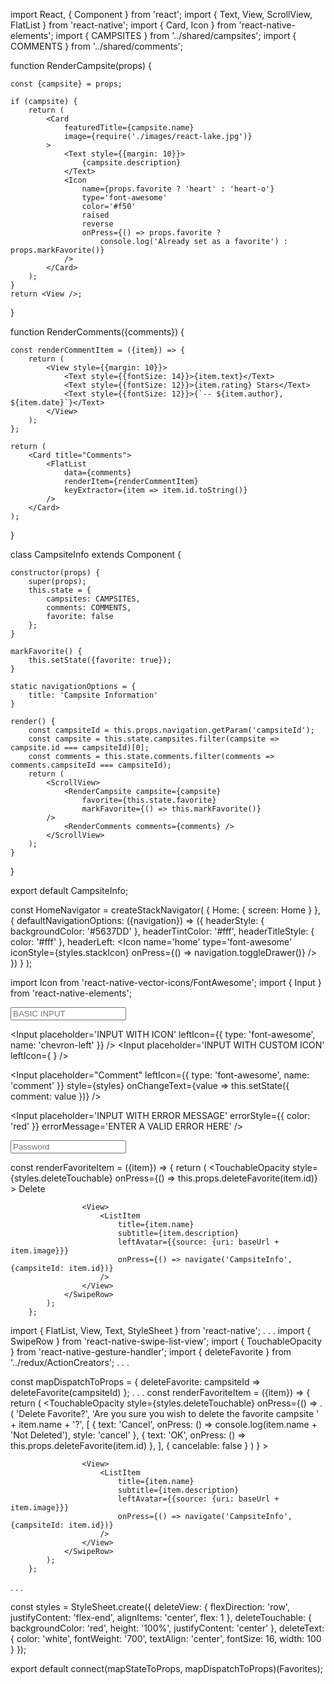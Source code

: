 <!-- import React from 'react';
import { Text, View } from 'react-native';
import { Card } from 'react-native-elements';

function RenderCampsite({campsite}) {
    if (campsite) {
        return (
            <Card 
                featuredTitle={campsite.name}
                image={require('./images/react-lake.jpg')}
            >
                <Text style={{margin: 10}}>
                    {campsite.description}
                </Text>
            </Card>
        );
    }
    return <View />;
}

function CampsiteInfo(props) {
    return <RenderCampsite campsite={props.campsite} />;
}

export default CampsiteInfo; -->


<!-- 

******NEW CAMPSITE INFO COMPONENT

import React, { Component } from 'react';
import { Text, View } from 'react-native';
import { Card } from 'react-native-elements';
import { CAMPSITES } from '../shared/campsites';

function RenderCampsite({campsite}) {

    if (campsite) {
        return (
            <Card
                featuredTitle={campsite.name}
                image={require('./images/react-lake.jpg')}
            >
                <Text style={{margin: 10}}>
                    {campsite.description}
                </Text>
            </Card>
        );
    }
    return <View />;
}

class CampsiteInfo extends Component {

    constructor(props) {
        super(props);
        this.state = {
            campsites: CAMPSITES
        };
    }

    static navigationOptions = {
        title: 'Campsite Information'
    }

    render() {
        const campsiteId = this.props.navigation.getParam('campsiteId');
        const campsite = this.state.campsites.filter(campsite => campsite.id === campsiteId)[0];
        return <RenderCampsite campsite={campsite} />;
    }
}

export default CampsiteInfo;



****ADDITION TO CAMPSITE INFO COMPONENT

. . .
import { Card, Icon } from 'react-native-elements';
. . .

function RenderCampsite(props) {

    const {campsite} = props;

    if (campsite) {
        return (
            <Card
                featuredTitle={campsite.name}
                image={require('./images/react-lake.jpg')}>
                <Text style={{margin: 10}}>
                    {campsite.description}
                </Text>
                <Icon
                    name={props.favorite ? 'heart' : 'heart-o'}
                    type='font-awesome'
                    color='#f50'
                    raised
                    reverse
                    onPress={() => props.favorite ? 
                        console.log('Already set as a favorite') : props.markFavorite()}
                />
            </Card>
. . .
        this.state = {
            campsites: CAMPSITES,
            comments: COMMENTS,
            favorite: false
        };

. . .

    markFavorite() {
        this.setState({favorite: true});
    }

. . .
                <RenderCampsite campsite={campsite}
                    favorite={this.state.favorite}
                    markFavorite={() => this.markFavorite()}
                />
                    
. . . -->

import React, { Component } from 'react';
import { Text, View, ScrollView, FlatList } from 'react-native';
import { Card, Icon } from 'react-native-elements';
import { CAMPSITES } from '../shared/campsites';
import { COMMENTS } from '../shared/comments';

function RenderCampsite(props) {

    const {campsite} = props;

    if (campsite) {
        return (
            <Card
                featuredTitle={campsite.name}
                image={require('./images/react-lake.jpg')}
            >
                <Text style={{margin: 10}}>
                    {campsite.description}
                </Text>
                <Icon
                    name={props.favorite ? 'heart' : 'heart-o'}
                    type='font-awesome'
                    color='#f50'
                    raised
                    reverse
                    onPress={() => props.favorite ? 
                        console.log('Already set as a favorite') : props.markFavorite()}
                />        
            </Card>
        );
    }
    return <View />;
}

function RenderComments({comments}) {
    
    const renderCommentItem = ({item}) => {
        return (
            <View style={{margin: 10}}>
                <Text style={{fontSize: 14}}>{item.text}</Text>
                <Text style={{fontSize: 12}}>{item.rating} Stars</Text>
                <Text style={{fontSize: 12}}>{`-- ${item.author}, ${item.date}`}</Text>
            </View>
        );
    };
  
    return (
        <Card title="Comments">
            <FlatList
                data={comments}
                renderItem={renderCommentItem}
                keyExtractor={item => item.id.toString()}
            />    
        </Card>
    );
}

class CampsiteInfo extends Component {

    constructor(props) {
        super(props);
        this.state = {
            campsites: CAMPSITES,
            comments: COMMENTS,
            favorite: false
        };
    }

    markFavorite() {
        this.setState({favorite: true});
    }

    static navigationOptions = {
        title: 'Campsite Information'
    }

    render() {
        const campsiteId = this.props.navigation.getParam('campsiteId');
        const campsite = this.state.campsites.filter(campsite => campsite.id === campsiteId)[0];
        const comments = this.state.comments.filter(comments => comments.campsiteId === campsiteId);
        return (
            <ScrollView>
                <RenderCampsite campsite={campsite}
                    favorite={this.state.favorite}
                    markFavorite={() => this.markFavorite()}
            />
                <RenderComments comments={comments} />
            </ScrollView>
        );
    }
}

export default CampsiteInfo;



const HomeNavigator = createStackNavigator(
    {
        Home: { screen: Home }
    },
    {
        defaultNavigationOptions: ({navigation}) => ({
            headerStyle: {
                backgroundColor: '#5637DD'
            },
            headerTintColor: '#fff',
            headerTitleStyle: {
                color: '#fff'
            },
            headerLeft: <Icon
                name='home'
                type='font-awesome'
                iconStyle={styles.stackIcon}
                onPress={() => navigation.toggleDrawer()}
            />
        })
    }
);



import Icon from 'react-native-vector-icons/FontAwesome';
import { Input } from 'react-native-elements';

<Input
  placeholder='BASIC INPUT'
/>

  <Input
    placeholder='INPUT WITH ICON'
    leftIcon={{ type: 'font-awesome', name: 'chevron-left' }}
  />
  <Input
    placeholder='INPUT WITH CUSTOM ICON'
    leftIcon={
      <Icon
        name='user'
        size={24}
        color='black'
      />
  }
/>


 <Input
   placeholder="Comment"
   leftIcon={{ type: 'font-awesome', name: 'comment' }}
   style={styles}
   onChangeText={value => this.setState({ comment: value })}
  />


<Input
  placeholder='INPUT WITH ERROR MESSAGE'
  errorStyle={{ color: 'red' }}
  errorMessage='ENTER A VALID ERROR HERE'
/>

<Input placeholder="Password" secureTextEntry={true} />



 const renderFavoriteItem = ({item}) => {
            return (
                <SwipeRow rightOpenValue={-100} style={styles.swipeRow}>
                    <View style={styles.deleteView}>
                        <TouchableOpacity
                        style={styles.deleteTouchable}
                        onPress={() => this.props.deleteFavorite(item.id)}
                        >
                        <Text style={styles.deleteText}>Delete</Text>
                        </TouchableOpacity>
                    </View>

                    <View>
                        <ListItem
                            title={item.name}
                            subtitle={item.description}
                            leftAvatar={{source: {uri: baseUrl + item.image}}}
                            onPress={() => navigate('CampsiteInfo', {campsiteId: item.id})}
                        />
                    </View>
                </SwipeRow>
            );
        };





import { FlatList, View, Text, StyleSheet } from 'react-native';
. . .
import { SwipeRow } from 'react-native-swipe-list-view';
import { TouchableOpacity } from 'react-native-gesture-handler';
import { deleteFavorite } from '../redux/ActionCreators';
. . .

const mapDispatchToProps = {
    deleteFavorite: campsiteId => deleteFavorite(campsiteId)
};
. . .
        const renderFavoriteItem = ({item}) => {
            return (
                <SwipeRow rightOpenValue={-100} style={styles.swipeRow}>
                    <View style={styles.deleteView}>
                         <TouchableOpacity
                            style={styles.deleteTouchable}
                            onPress={() =>
                                .(
                                    'Delete Favorite?',
                                    'Are you sure you wish to delete the favorite campsite ' +
                                        item.name +
                                        '?',
                                    [
                                        {
                                            text: 'Cancel',
                                            onPress: () => console.log(item.name + 'Not Deleted'),
                                            style: 'cancel'
                                        },
                                        {
                                            text: 'OK',
                                            onPress: () => this.props.deleteFavorite(item.id)
                                        },
                                    ],
                                    { cancelable: false }
                                )
                            }
                        >
                    </View>

                    <View>
                        <ListItem
                            title={item.name}
                            subtitle={item.description}
                            leftAvatar={{source: {uri: baseUrl + item.image}}}
                            onPress={() => navigate('CampsiteInfo', {campsiteId: item.id})}
                        />
                    </View>
                </SwipeRow>
            );
        };

. . .

const styles = StyleSheet.create({
    deleteView: {
        flexDirection: 'row',
        justifyContent: 'flex-end',
        alignItems: 'center',
        flex: 1
    },
    deleteTouchable: {
        backgroundColor: 'red',
        height: '100%',
        justifyContent: 'center'
    },
    deleteText: {
        color: 'white',
        fontWeight: '700',
        textAlign: 'center',
        fontSize: 16,
        width: 100
    }
});

export default connect(mapStateToProps, mapDispatchToProps)(Favorites);
